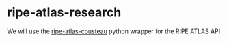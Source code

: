 # ripe-atlas-research
We will use the [ripe-atlas-cousteau](https://github.com/RIPE-NCC/ripe-atlas-cousteau) python wrapper for the RIPE ATLAS API. 